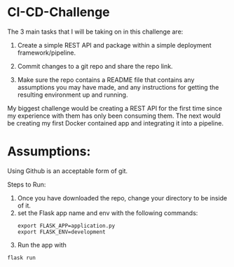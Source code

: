 # CI-CD-Challenge

The 3 main tasks that I will be taking on in this challenge are:

1) Create a simple REST API and package within a simple deployment
framework/pipeline.

2) Commit changes to a git repo and share the repo link.

3) Make sure the repo contains a README file that contains any assumptions you
may have made, and any instructions for getting the resulting environment up and
running.


My biggest challenge would be creating a REST API for the first time since my experience with them has only been consuming them. The next would be creating my first Docker contained app and integrating it into a pipeline. 

<h1>Assumptions:</h1>
Using Github is an acceptable form of git.



Steps to Run:
1. Once you have downloaded the repo, change your directory to be inside of it.
2. set the Flask app name and env with the following commands:
	```
	export FLASK_APP=application.py
	export FLASK_ENV=development
	```
3. Run the app with
  ```			
  flask run
  ```
